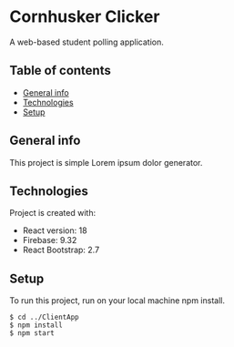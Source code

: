 # Cornhusker Clicker
A web-based student polling application. 

## Table of contents
* [General info](#general-info)
* [Technologies](#technologies)
* [Setup](#setup)

## General info
This project is simple Lorem ipsum dolor generator.
	
## Technologies
Project is created with:
* React version: 18
* Firebase: 9.32
* React Bootstrap: 2.7
	
## Setup
To run this project, run on your local machine npm install.
```
$ cd ../ClientApp
$ npm install
$ npm start
```

